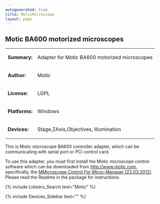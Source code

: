 ```yaml
---
autogenerated: true
title: MoticMicroscope
layout: page
---
```


## Motic BA600 motorized microscopes

<table>
<tr>
<td markdown="1">

**Summary:**

</td>
<td markdown="1">

Adapter for Motic BA600 motorized microscopes

</td>
</tr>
<tr>
<td markdown="1">

**Author:**

</td>
<td markdown="1">

Motic

</td>
</tr>
<tr>
<td markdown="1">

**License:**

</td>
<td markdown="1">

LGPL

</td>
</tr>
<tr>
<td markdown="1">

**Platforms:**

</td>
<td markdown="1">

Windows

</td>
</tr>
<tr>
<td markdown="1" valign='top'>

**Devices:**

</td>
<td markdown="1">

Stage,ZAxis,Objectives, Illumination

</td>
</tr>
</table>

This is Motic microscope BA600 controller adapter, which can be
communicating with serial port or PCI control card.

To use this adapter, you must first install the Motic microscope control
software which can be downloaded from
[<http://www.motic.com>](http://www.motic.com), specifically, the
[MMicroscope Control For Micro-Manager
(22.03.2012)](http://www.motic.com/Download.aspx?r=AP&lang=en). Please
read the Readme in the package for instructions.

{% include Listserv_Search text="Motic" %}

{% include Devices_Sidebar text="" %}
